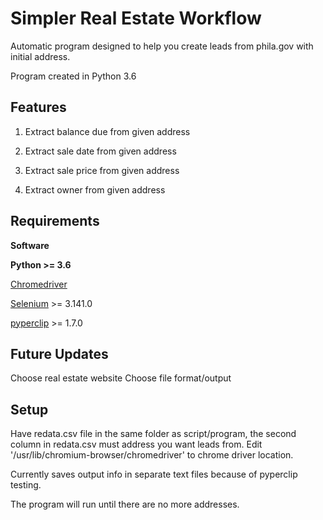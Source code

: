 # Simpler Real Estate Workflow

Automatic program designed to help you create leads from phila.gov with initial address.

Program created in Python 3.6

## Features

1. Extract balance due from given address

2. Extract sale date from given address

3. Extract sale price from given address

4. Extract owner from given address

## Requirements

**Software**

**Python >= 3.6**

[Chromedriver](https://chromedriver.chromium.org/)

[Selenium](https://pypi.org/project/selenium/) >= 3.141.0

[pyperclip](https://pypi.org/project/pyperclip/) >= 1.7.0

## Future Updates

Choose real estate website
Choose file format/output

## Setup

Have redata.csv file in the same folder as script/program, the second column in redata.csv must address you want leads from. Edit '/usr/lib/chromium-browser/chromedriver' to chrome driver location.

Currently saves output info in separate text files because of pyperclip testing.

The program will run until there are no more addresses.


